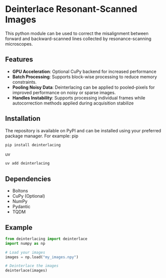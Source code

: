 # Deinterlace Resonant-Scanned Images
This python module can be used to correct the misalignment between forward and 
backward-scanned lines collected by resonance-scanning microscopes.

## Features
- **GPU Acceleration**: Optional CuPy backend for increased performance
- **Batch Processing**: Supports block-wise processing to reduce memory constraints.
- **Pooling Noisy Data**: Deinterlacing can be applied to pooled-pixels for improved performance on noisy or sparse images.
- **Handles Instability**: Supports processing individual frames while autocorrection 
  methods applied during acquisition stabilize

## Installation
The repository is available on PyPI and can be installed using your
preferred package manager. For example:
pip
```bash
pip install deinterlacing
```
uv
```bash
uv add deinterlacing
```

## Dependencies
- Boltons
- CuPy  (Optional)
- NumPy
- Pydantic
- TQDM

## Example
```python
from deinterlacing import deinterlace
import numpy as np

# Load your images
images = np.load("my_images.npy")

# Deinterlace the images
deinterlace(images)
```
